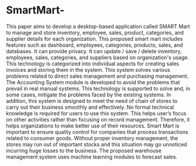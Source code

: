 # SmartMart-
This paper aims to develop a desktop-based application called SMART Mart to manage and store inventory, employee, sales, product, categories, and supplier details for each organization. This proposed smart mart includes features such as dashboard, employees, categories, products, sales, and databases. It can provide privacy. It can update / save / delete inventory, employees, sales, categories, and suppliers based on organization's usage. This technology is categorized into individual aspects for creating sales invoices and storing them in the system. This system solves various problems related to direct sales management and purchasing management. The Accounting System module is developed to avoid the problems that prevail in real manual systems. This technology is supported to solve and, in some cases, mitigate the problems faced by the existing systems. In addition, this system is designed to meet the need of chain of stores to carry out their business smoothly and effectively. No formal technical knowledge is required for users to use this system. This helps user’s focus on other activities rather than focusing on record management. Therefore, it helps organizations to make better use of their resources. Smart Mart is important to ensure quality control for companies that process transactions related to consumer goods. Without proper inventory management, the stores may run out of important stocks and this situation may go unnoticed incurring huge losses to the business. The proposed warehouse management system uses machine learning modules to forecast sales. 
